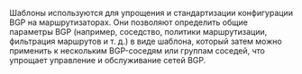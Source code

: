 Шаблоны используются для упрощения и стандартизации конфигурации BGP на маршрутизаторах. Они позволяют определить общие параметры BGP (например, соседство, политики маршрутизации, фильтрация маршрутов и т. д.) в виде шаблона, который затем можно применить к нескольким BGP-соседям или группам соседей, что упрощает управление и обслуживание сетей BGP.

